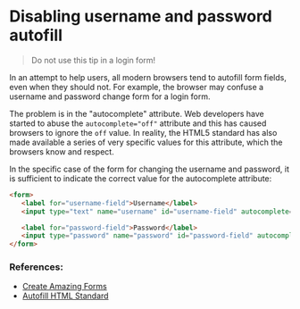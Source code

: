 # Disabling username and password autofill

> Do not use this tip in a login form!

In an attempt to help users, all modern browsers tend to autofill form fields, even when they should not. For example, the browser may confuse a username and password change form for a login form.

The problem is in the "autocomplete" attribute. Web developers have started to abuse the `autocomplete="off"` attribute and this has caused browsers to ignore the `off` value. In reality, the HTML5 standard has also made available a series of very specific values for this attribute, which the browsers know and respect.

In the specific case of the form for changing the username and password, it is sufficient to indicate the correct value for the autocomplete attribute:

```html
<form>
   <label for="username-field">Username</label>
   <input type="text" name="username" id="username-field" autocomplete="username">

   <label for="password-field">Password</label>
   <input type="password" name="password" id="password-field" autocomplete="new-password">
</form>
```

### References:

- [Create Amazing Forms](https://developers.google.com/web/fundamentals/design-and-ux/input/forms/?hl=en#recommended_input_name_and_autocomplete_attribute_values)
- [Autofill HTML Standard](https://html.spec.whatwg.org/multipage/form-control-infrastructure.html#autofill)
